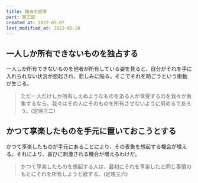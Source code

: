 ```yaml
---
title: 独占の感情
part: 第三部
created_at: 2022-05-07
last_modified_at: 2022-05-20
---
```


## 一人しか所有できないものを独占する

一人しか所有できないものを他者が所有している姿を見ると、自分がそれを手に入れられない状況が想起され、悲しみに陥る。そこでそれを防ごうという衝動が生じる。

>ただ一人だけしか所有しえぬようなものをある人が享受するのを我々が表象するなら、我々はその人にそのものを所有させないように努めるであろう。(定理三二)

## かつて享楽したものを手元に置いておこうとする

かつて享楽したものが手元にあることにより、その表象を想起する機会が増える。それにより、喜びに刺激される機会が増えるわけだ。

>かつて享楽したものを想起する人は、最初にそれを享楽したと同じ事情のもとにそれを所有しようと欲する。(定理三六)
